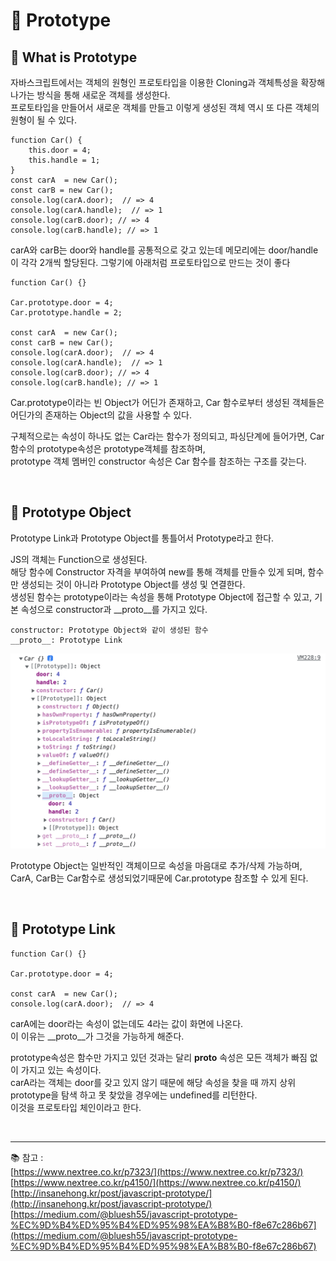 # 🔑 Prototype

## 📌 What is Prototype

자바스크립트에서는 객체의 원형인 프로토타입을 이용한 Cloning과 객체특성을 확장해 나가는 방식을 통해 새로운 객체를 생성한다.<br>
프로토타입을 만들어서 새로운 객체를 만들고 이렇게 생성된 객체 역시 또 다른 객체의 원형이 될 수 있다.<br>

```
function Car() {
    this.door = 4;
    this.handle = 1;
}
const carA  = new Car();
const carB = new Car();
console.log(carA.door);  // => 4
console.log(carA.handle);  // => 1
console.log(carB.door); // => 4
console.log(carB.handle); // => 1 
```

carA와 carB는 door와 handle를 공통적으로 갖고 있는데 메모리에는 door/handle이 각각 2개씩 할당된다.
그렇기에 아래처럼 프로토타입으로 만드는 것이 좋다

```
function Car() {}

Car.prototype.door = 4;
Car.prototype.handle = 2;

const carA  = new Car();
const carB = new Car();
console.log(carA.door);  // => 4
console.log(carA.handle);  // => 1
console.log(carB.door); // => 4
console.log(carB.handle); // => 1
```

Car.prototype이라는 빈 Object가 어딘가 존재하고, Car 함수로부터 생성된 객체들은 어딘가의 존재하는 Object의 값을 사용할 수 있다.

구체적으로는 속성이 하나도 없는 Car라는 함수가 정의되고, 파싱단계에 들어가면, Car함수의 prototype속성은 prototype객체를 참조하며,<br>
prototype 객체 멤버인 constructor 속성은 Car 함수를 참조하는 구조를 갖는다.

<br>

## 📌 Prototype Object

Prototype Link과 Prototype Object를 통틀어서 Prototype라고 한다.<br>

JS의 객체는 Function으로 생성된다.<br>
해당 함수에 Constructor 자격을 부여하여 new를 통해 객체를 만들수 있게 되며, 함수만 생성되는 것이 아니라 Prototype Object를 생성 및 연결한다.<br>
생성된 함수는 prototype이라는 속성을 통해 Prototype Object에 접근할 수 있고, 기본 속성으로 constructor과 __proto__를 가지고 있다.<br>

```
constructor: Prototype Object와 같이 생성된 함수
__proto__: Prototype Link
```

![prototype](./image/prototype.png)

Prototype Object는 일반적인 객체이므로 속성을 마음대로 추가/삭제 가능하며,<br>
CarA, CarB는 Car함수로 생성되었기때문에 Car.prototype 참조할 수 있게 된다.

<br>

## 📌 Prototype Link

```
function Car() {}

Car.prototype.door = 4;

const carA  = new Car();
console.log(carA.door);  // => 4
```

carA에는 door라는 속성이 없는데도 4라는 값이 화면에 나온다.<br>
이 이유는 __proto__가 그것을 가능하게 해준다.

prototype속성은 함수만 가지고 있던 것과는 달리 __proto__ 속성은 모든 객체가 빠짐 없이 가지고 있는 속성이다.<br>
carA라는 객체는 door를 갖고 있지 않기 때문에 해당 속성을 찾을 때 까지 상위 prototype을 탐색 하고 못 찾았을 경우에는 undefined를 리턴한다.<br>
이것을 프로토타입 체인이라고 한다.

<br>

---

📚 참고 : <br>
[https://www.nextree.co.kr/p7323/](https://www.nextree.co.kr/p7323/)
<br>
[https://www.nextree.co.kr/p4150/](https://www.nextree.co.kr/p4150/)
<br>
[http://insanehong.kr/post/javascript-prototype/](http://insanehong.kr/post/javascript-prototype/)
<br>
[https://medium.com/@bluesh55/javascript-prototype-%EC%9D%B4%ED%95%B4%ED%95%98%EA%B8%B0-f8e67c286b67](https://medium.com/@bluesh55/javascript-prototype-%EC%9D%B4%ED%95%B4%ED%95%98%EA%B8%B0-f8e67c286b67)
<br>